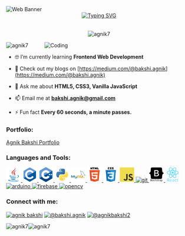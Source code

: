 <img src="https://previews.123rf.com/images/karpenkoilia/karpenkoilia1806/karpenkoilia180600011/102988806-vector-line-web-concept-for-programming-linear-web-banner-for-coding.jpg" alt="Web Banner"/>
<div align="center" width=100%>
  <a href="#"><img src="https://readme-typing-svg.herokuapp.com?font=Roboto&weight=700&size=30&pause=1000&center=true&vCenter=true&width=435&lines=Hi+%F0%9F%91%8B%2C+I+am+Agnik+Bakshi;I+like+Web+Development;I+like+Coding;System.exit(0)+%F0%9F%91%8B" alt="Typing SVG" /></a>
</div>
<br>
<div>
  
<p align="center"><img align="center" src="https://github-readme-streak-stats.herokuapp.com/?user=agnik7&theme=merko&show_icons=true" alt="agnik7" /></p>
<img src="https://cdn.dribbble.com/users/926537/screenshots/4502924/python-2.gif" align="right" width=400 alt="Coding"/>
<p align="left"> <img src="https://komarev.com/ghpvc/?username=agnik7&label=Profile%20views&color=0e75b6&style=flat" alt="agnik7" /> </p>

- 🤓 I’m currently learning **Frontend Web Development**

- 📝 Check out my blogs on [https://medium.com/@bakshi.agnik](https://medium.com/@bakshi.agnik)

- 💬 Ask me about **HTML5, CSS3, Vanilla JavaScript**

- 📫 Email me at **bakshi.agnik@gmail.com**

- ⚡ Fun fact **Every 60 seconds, a minute passes.**

<h3 align="left"> Portfolio:</h3>
  <p align="left"><a href="https://agnik-bakshi-portfolio.netlify.app/" target="_blank">Agnik Bakshi Portfolio</a></p>

<h3 align="left">Languages and Tools:</h3>
<p align="left"><a href="https://www.java.com" target="_blank" rel="noreferrer"> <img src="https://raw.githubusercontent.com/devicons/devicon/master/icons/java/java-original.svg" alt="java" width="40" height="40"/> </a> <a href="https://www.cprogramming.com/" target="_blank" rel="noreferrer"> <img src="https://raw.githubusercontent.com/devicons/devicon/master/icons/c/c-original.svg" alt="c" width="40" height="40"/> </a><a href="https://www.w3schools.com/cpp/" target="_blank" rel="noreferrer"> <img src="https://raw.githubusercontent.com/devicons/devicon/master/icons/cplusplus/cplusplus-original.svg" alt="cplusplus" width="40" height="40"/> </a><a href="https://www.python.org" target="_blank" rel="noreferrer"> <img src="https://raw.githubusercontent.com/devicons/devicon/master/icons/python/python-original.svg" alt="python" width="40" height="40"/> </a><a href="https://www.mysql.com/" target="_blank" rel="noreferrer"> <img src="https://raw.githubusercontent.com/devicons/devicon/master/icons/mysql/mysql-original-wordmark.svg" alt="mysql" width="40" height="40"/> </a><a href="https://www.w3.org/html/" target="_blank" rel="noreferrer"> <img src="https://raw.githubusercontent.com/devicons/devicon/master/icons/html5/html5-original-wordmark.svg" alt="html5" width="40" height="40"/> </a><a href="https://www.w3schools.com/css/" target="_blank" rel="noreferrer"> <img src="https://raw.githubusercontent.com/devicons/devicon/master/icons/css3/css3-original-wordmark.svg" alt="css3" width="40" height="40"/> </a><a href="https://developer.mozilla.org/en-US/docs/Web/JavaScript" target="_blank" rel="noreferrer"> <img src="https://raw.githubusercontent.com/devicons/devicon/master/icons/javascript/javascript-original.svg" alt="javascript" width="40" height="40"/> </a> <a href="https://git-scm.com/" target="_blank" rel="noreferrer"> <img src="https://www.vectorlogo.zone/logos/git-scm/git-scm-icon.svg" alt="git" width="40" height="40"/> </a><a href="https://getbootstrap.com" target="_blank" rel="noreferrer"> <img src="https://raw.githubusercontent.com/devicons/devicon/master/icons/bootstrap/bootstrap-plain-wordmark.svg" alt="bootstrap" width="40" height="40"/> </a><a href="https://reactjs.org/" target="_blank" rel="noreferrer"> <img src="https://raw.githubusercontent.com/devicons/devicon/master/icons/react/react-original-wordmark.svg" alt="react" width="40" height="40"/> </a> <a href="https://www.arduino.cc/" target="_blank" rel="noreferrer"> <img src="https://cdn.worldvectorlogo.com/logos/arduino-1.svg" alt="arduino" width="40" height="40"/> </a><a href="https://firebase.google.com/" target="_blank" rel="noreferrer"> <img src="https://www.vectorlogo.zone/logos/firebase/firebase-icon.svg" alt="firebase" width="40" height="40"/> </a> <a href="https://opencv.org/" target="_blank" rel="noreferrer"> <img src="https://www.vectorlogo.zone/logos/opencv/opencv-icon.svg" alt="opencv" width="40" height="40"/> </a></p>
<h3 align="left">Connect with me:</h3>
<p align="left">
<a href="https://linkedin.com/in/agnik bakshi" target="blank"><img align="center" src="https://raw.githubusercontent.com/rahuldkjain/github-profile-readme-generator/master/src/images/icons/Social/linked-in-alt.svg" alt="agnik bakshi" height="30" width="40" /></a>
<a href="https://medium.com/@bakshi.agnik" target="blank"><img align="center" src="https://raw.githubusercontent.com/rahuldkjain/github-profile-readme-generator/master/src/images/icons/Social/medium.svg" alt="@bakshi.agnik" height="30" width="40" /></a>
<a href="https://www.hackerrank.com/@agnikbakshi2" target="blank"><img align="center" src="https://raw.githubusercontent.com/rahuldkjain/github-profile-readme-generator/master/src/images/icons/Social/hackerrank.svg" alt="@agnikbakshi2" height="30" width="40" /></a> 
</p>

<p><img align="left" src="https://github-readme-stats.vercel.app/api/top-langs/?username=AGNIK7&show_icons=true&theme=radical" alt="agnik7"></p>  
<p><img align="left" src="https://github-readme-stats.vercel.app/api?username=agnik7&count_private=true&show_icons=true&theme=radical" alt="agnik7" /></p>
</div>


